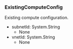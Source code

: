 ### ExistingComputeConfig
Existing compute configuration.

- subnetId: System.String
  - None
- vnetId: System.String
  - None
